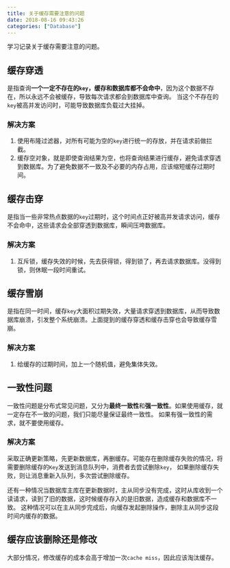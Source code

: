 ```yaml
---
title: 关于缓存需要注意的问题
date: 2018-08-16 09:43:26
categories: ["Database"]
---
```


学习记录关于缓存需要注意的问题。



## 缓存穿透
是指查询**一个一定不存在的`key`，缓存和数据库都不会命中**，因为这个数据不存在，所以永远不会被缓存，导致每次请求都会到数据库中查询。
当这个不存在的`key`被高并发访问时，可能导致数据库负载过大挂掉。

### 解决方案
1. 使用布隆过滤器，对所有可能为空的`key`进行统一的存放，并在请求前做拦截。
2. 缓存空对象，就是即使查询结果为空，也将查询结果进行缓存，避免请求穿透到数据库。为了避免数据不一致及不必要的内存占用，应该缩短缓存过期时间。

## 缓存击穿
是指当一些非常热点数据的`key`过期时，这个时间点正好被高并发请求访问，缓存不会命中，这些请求会全部穿透到数据库，瞬间压垮数据库。

### 解决方案
1. 互斥锁，缓存失效的时候，先去获得锁，得到锁了，再去请求数据库。没得到锁，则休眠一段时间重试。

## 缓存雪崩
是指在同一时间，缓存`key`大面积过期失效，大量请求穿透到数据库，从而导致数据库崩溃，引发整个系统崩溃。上面提到的缓存穿透和缓存击穿也会导致缓存雪崩。

### 解决方案
1. 给缓存的过期时间，加上一个随机值，避免集体失效。

## 一致性问题
一致性问题是分布式常见问题，又分为**最终一致性**和**强一致性**。如果使用缓存，就一定存在不一致的问题，我们只能尽量保证最终一致性。
如果有强一致性的需求，就不要使用缓存。

### 解决方案
采取正确更新策略，先更新数据库，再删缓存。可能存在删除缓存失败的情况，将需要删除缓存的`Key`发送到消息队列中，消费者去尝试删除`key`，
如果删除缓存失败，则让消息重新入队列，多次尝试删除缓存。

还有一种情况当数据库主库在更新数据时，主从同步没有完成，这时从库收到一个读请求，读到了旧的数据，这时候缓存存入的是旧数据，造成缓存和数据库不一致。
这种情况可以在主从同步完成后，向缓存发起删除操作，删除主从同步这段时间内缓存的数据。

## 缓存应该删除还是修改
大部分情况，修改缓存的成本会高于增加一次`cache miss`，因此应该淘汰缓存。